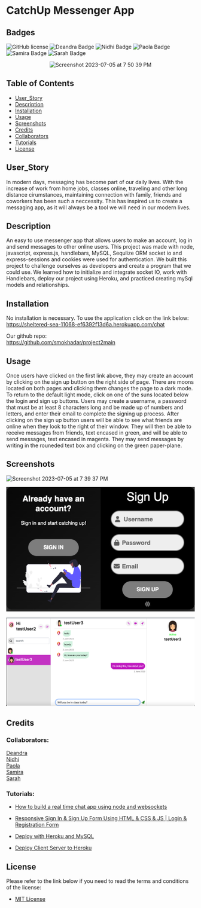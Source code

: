 # CatchUp Messenger App 
## Badges
![GitHub license](https://img.shields.io/badge/license-MIT-blue.svg)
![Deandra Badge](https://img.shields.io/badge/socket_io-Deandra-red)
![Nidhi Badge](https://img.shields.io/badge/UI/socket_io-Nidhi-pink)
![Paola Badge](https://img.shields.io/badge/front_end-Paola-orange)
![Samira Badge](https://img.shields.io/badge/model/routes-Samira-purple)
![Sarah Badge](https://img.shields.io/badge/model/routes-Sarah-green)



<p align="center" width="100%">
<img width="357" alt="Screenshot 2023-07-05 at 7 50 39 PM" src="https://github.com/smokhadar/project2main/assets/35505692/3a1b78e6-5806-48cb-93ce-4c5bca991a9c">
</p>

## Table of Contents
- [User_Story](#user_story)
- [Description](#description)
- [Installation](#installation)
- [Usage](#usage)
- [Screenshots](#screenshots)
- [Credits](#credits)
- [Collaborators](#collaborators)
- [Tutorials](#tutorials)
- [License](#license)


## User_Story
In modern days, messaging has become part of our daily lives. With the increase of work from home jobs, classes online, traveling and other long distance cirumstances, maintaining connection with family, friends and coworkers has been such a neccessity. This has inspired us to create a messaging app, as it will always be a tool we will need in our modern lives. 


## Description
An easy to use messenger app that allows users to make an account, log in and send messages to other online users. This project was made with node, javascript, express.js, handlebars, MySQL, Sequlize ORM socket io and express-sessions and cookies were used for authentication. We built this project to challenge ourselves as developers and create a program that we could use. We learned how to initialize and integrate socket IO, work with Handlebars, deploy our project using Heroku, and practiced creating mySql models and relationships.


## Installation  

No installation is necessary. To use the application click on the link below:  
https://sheltered-sea-11068-ef6392f13d6a.herokuapp.com/chat  

Our github repo:   
https://github.com/smokhadar/project2main


## Usage
Once users have clicked on the first link above, they may create an account by clicking on the sign up button on the right side of page. There are moons located on both pages and clicking them changes the page to a dark mode. To return to the default light mode, click on one of the suns located below the login and sign up buttons. Users may create a username, a password that must be at least 8 characters long and be made up of numbers and letters, and enter their email to complete the signing up process. After clicking on the sign up button users will be able to see what friends are online when they look to the right of their window. They will then be able to receive messages from friends, text encased in green, and will be able to send messages, text encased in magenta. They may send messages by writing in the rouneded text box and clicking on the green paper-plane.


## Screenshots
<img width="1025" alt="Screenshot 2023-07-05 at 7 39 37 PM" src="https://github.com/smokhadar/project2main/assets/35505692/c143d4e6-a3d4-44c4-a0ef-70ce90df9902">

<p align="center">
  <img src="./frontend/public/style/images/dark-mode-pic.png" alt="Alt Text">
</p>


![chat-between-users](/frontend/public/style/images/chat-shot.png)  


## Credits  


### Collaborators:  

[Deandra](https://github.com/ddiedrick)  
[Nidhi](https://github.com/shahnidhi20)  
[Paola](https://github.com/perfectblue0)  
[Samira](https://github.com/smokhadar)     
[Sarah](https://github.com/minutemin)


### Tutorials:  

- [How to build a real time chat app using node and websockets](https://www.cometchat.com/tutorials/how-to-build-a-chat-app-with-websockets-and-node-js)

- [Responsive Sign In & Sign Up Form Using HTML & CSS & JS |  Login & Registration Form ](https://www.youtube.com/watch?v=aAyxSExhwW4)  

- [Deploy with Heroku and MySQL](https://coding-boot-camp.github.io/full-stack/heroku/deploy-with-heroku-and-mysql)  
 
- [Deploy Client Server to Heroku](https://www.youtube.com/watch?v=GJwHevf2wYE)  

## License

Please refer to the link below if you need to read the terms and conditions of the license:
- [MIT License](https://opensource.org/licenses/MIT)

